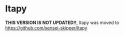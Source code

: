 # ltapy

**THIS VERSION IS NOT UPDATED!!**, ltapy was moved to https://github.com/sensei-skipper/ltapy
